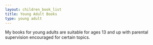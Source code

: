 ```yaml
---
layout: children_book_list
title: Young Adult Books
type: young adult
---
```

My books for young adults are suitable for ages 13 and up with parental supervision encouraged for certain topics.